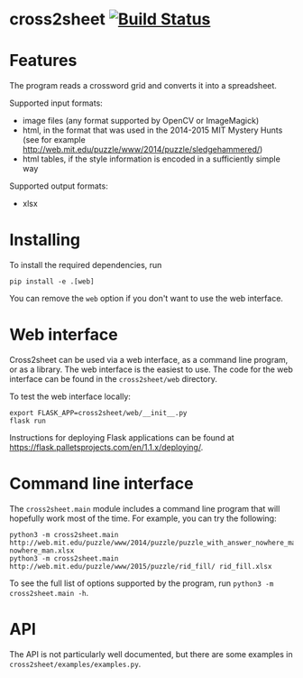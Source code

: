 cross2sheet [![Build Status](https://travis-ci.org/dgulotta/cross2sheet.svg?branch=master)](https://travis-ci.org/dgulotta/cross2sheet)
===========

Features
========
The program reads a crossword grid and converts it into a spreadsheet.

Supported input formats:
* image files (any format supported by OpenCV or ImageMagick)
* html, in the format that was used in the 2014-2015 MIT Mystery Hunts (see for example http://web.mit.edu/puzzle/www/2014/puzzle/sledgehammered/)
* html tables, if the style information is encoded in a sufficiently simple way

Supported output formats:
* xlsx

Installing
==========

To install the required dependencies, run
```
pip install -e .[web]
```
You can remove the `web` option if you don't want to use the web interface.

Web interface
=============

Cross2sheet can be used via a web interface, as a command line program, or
as a library.  The web interface is the easiest to use.  The code for the web
interface can be found in the `cross2sheet/web` directory.

To test the web interface locally:
```
export FLASK_APP=cross2sheet/web/__init__.py
flask run
```

Instructions for deploying Flask applications can be found at
https://flask.palletsprojects.com/en/1.1.x/deploying/.

Command line interface
======================

The `cross2sheet.main` module includes a command line program that will
hopefully work most of the time.  For example, you can try the following:
```
python3 -m cross2sheet.main http://web.mit.edu/puzzle/www/2014/puzzle/puzzle_with_answer_nowhere_man/grid.png nowhere_man.xlsx
python3 -m cross2sheet.main http://web.mit.edu/puzzle/www/2015/puzzle/rid_fill/ rid_fill.xlsx
```
To see the full list of options supported by the program, run `python3 -m cross2sheet.main -h`.

API
===

The API is not particularly well documented, but there are some examples
in `cross2sheet/examples/examples.py`.
